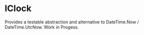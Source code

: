 # IClock
Provides a testable abstraction and alternative to DateTime.Now / DateTime.UtcNow. Work in Progess.